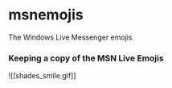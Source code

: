 # msnemojis
The Windows Live Messenger emojis
### Keeping a copy of the MSN Live Emojis ### 
![[shades_smile.gif]]
